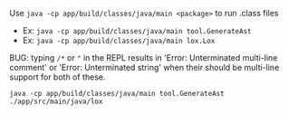 Use `java -cp app/build/classes/java/main <package>` to run .class files
- Ex: `java -cp app/build/classes/java/main tool.GenerateAst`
- Ex: `java -cp app/build/classes/java/main lox.Lox`

BUG: typing `/*` or `"` in the REPL results in 'Error: Unterminated multi-line comment' or
'Error: Unterminated string' when their should be multi-line support for both of
these.

`java -cp app/build/classes/java/main tool.GenerateAst ./app/src/main/java/lox`
